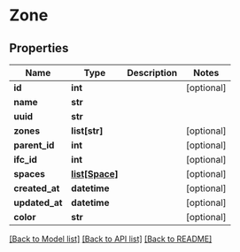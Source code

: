 # Zone

## Properties
Name | Type | Description | Notes
------------ | ------------- | ------------- | -------------
**id** | **int** |  | [optional] 
**name** | **str** |  | 
**uuid** | **str** |  | 
**zones** | **list[str]** |  | [optional] 
**parent_id** | **int** |  | [optional] 
**ifc_id** | **int** |  | [optional] 
**spaces** | [**list[Space]**](Space.md) |  | [optional] 
**created_at** | **datetime** |  | [optional] 
**updated_at** | **datetime** |  | [optional] 
**color** | **str** |  | [optional] 

[[Back to Model list]](../README.md#documentation-for-models) [[Back to API list]](../README.md#documentation-for-api-endpoints) [[Back to README]](../README.md)


